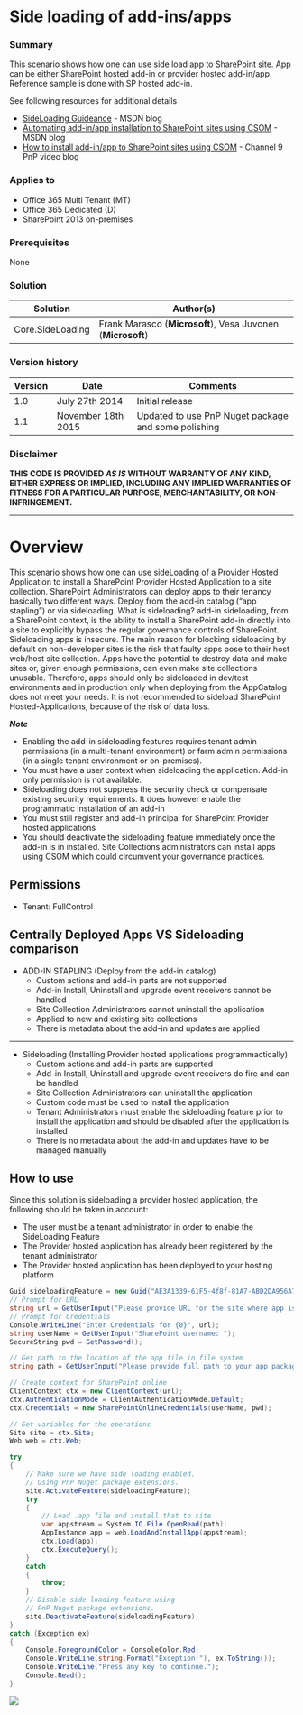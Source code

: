 # Side loading of add-ins/apps #

### Summary ###
This scenario shows how one can use side load app to SharePoint site. App can be either SharePoint hosted add-in or provider hosted add-in/app. Reference sample is done with SP hosted add-in. 

See following resources for additional details
- [SideLoading Guideance](http://blogs.msdn.com/b/frank_marasco/archive/2014/07/26/side-loading.aspx) - MSDN blog
- [Automating add-in/app installation to SharePoint sites using CSOM](http://blogs.msdn.com/b/vesku/archive/2015/11/20/automating-add-in-app-installation-to-sharepoint-sites-using-csom.aspx) - MSDN blog
- [How to install add-in/app to SharePoint sites using CSOM](https://channel9.msdn.com/blogs/OfficeDevPnP/How-to-install-add-inapp-to-SharePoint-sites-using-CSOM) - Channel 9 PnP video blog


### Applies to ###
-  Office 365 Multi Tenant (MT)
-  Office 365 Dedicated (D)
-  SharePoint 2013 on-premises

### Prerequisites ###
None

### Solution ###
Solution | Author(s)
---------|----------
Core.SideLoading | Frank Marasco (**Microsoft**), Vesa Juvonen (**Microsoft**)

### Version history ###
Version  | Date | Comments
---------| -----| --------
1.0  | July 27th 2014 | Initial release
1.1  | November 18th 2015 | Updated to use PnP Nuget package and some polishing

### Disclaimer ###
**THIS CODE IS PROVIDED *AS IS* WITHOUT WARRANTY OF ANY KIND, EITHER EXPRESS OR IMPLIED, INCLUDING ANY IMPLIED WARRANTIES OF FITNESS FOR A PARTICULAR PURPOSE, MERCHANTABILITY, OR NON-INFRINGEMENT.**


----------

# Overview #
This scenario shows how one can use sideLoading of a Provider Hosted Application to install a SharePoint Provider Hosted Application to a site collection. SharePoint Administrators can deploy apps to their tenancy basically two different ways. Deploy from the add-in catalog (“app stapling”) or via sideloading. What is sideloading? add-in sideloading, from a SharePoint context, is the ability to install a SharePoint add-in directly into a site to explicitly bypass the regular governance controls of SharePoint. Sideloading apps is insecure. The main reason for blocking sideloading by default on non-developer sites is the risk that faulty apps pose to their host web/host site collection. Apps have the potential to destroy data and make sites or, given enough permissions, can even make site collections unusable. Therefore, apps should only be sideloaded in dev/test environments and in production only when deploying from the AppCatalog does not meet your needs. It is not recommended to sideload SharePoint Hosted-Applications, because of the risk of data loss.

***Note***
- Enabling the add-in sideloading features requires tenant admin permissions (in a multi-tenant environment) or farm admin permissions (in a single tenant environment or on-premises). 
- You must have a user context when sideloading the application. Add-in only permission is not available.
- Sideloading does not suppress the security check or compensate existing security requirements. It does however enable the programmatic installation of an add-in
- You must still register and add-in principal for SharePoint Provider hosted applications
- You should deactivate the sideloading feature immediately once the add-in is in installed. Site Collections administrators can install apps using CSOM which could circumvent your governance practices.


## Permissions ##

- Tenant: FullControl 


## Centrally Deployed Apps VS Sideloading comparison ##

- ADD-IN STAPLING (Deploy from the add-in catalog)  
	- Custom actions and add-in parts are not supported 
	- Add-in Install, Uninstall and upgrade event receivers cannot be handled
	- Site Collection Administrators cannot uninstall the application
	- Applied to new and existing site collections
	- There is metadata about the add-in and updates are applied

----------
	
-  Sideloading (Installing Provider hosted applications programmactically)
	- Custom actions and add-in parts are supported
	- Add-in Install, Uninstall and upgrade event receivers do fire and can be handled
	- Site Collection Administrators can uninstall the application
	- Custom code must be used to install the application
	- Tenant Administrators must enable the sideloading feature prior to install the application and should be disabled after the application is installed
	- There is no metadata about the add-in and updates have to be managed manually

## How to use ##

Since this solution is sideloading a provider hosted application, the following should be taken in account:

- The user must be a tenant administrator in order to enable the SideLoading Feature
- The Provider hosted application has already been registered by the tenant administrator
- The Provider hosted application has been deployed to your hosting platform

```C#
Guid sideloadingFeature = new Guid("AE3A1339-61F5-4f8f-81A7-ABD2DA956A7D");
// Prompt for URL
string url = GetUserInput("Please provide URL for the site where app is being installed: \n");
// Prompt for Credentials 
Console.WriteLine("Enter Credentials for {0}", url);
string userName = GetUserInput("SharePoint username: ");
SecureString pwd = GetPassword();

// Get path to the location of the app file in file system
string path = GetUserInput("Please provide full path to your app package: \n");

// Create context for SharePoint online
ClientContext ctx = new ClientContext(url);
ctx.AuthenticationMode = ClientAuthenticationMode.Default;
ctx.Credentials = new SharePointOnlineCredentials(userName, pwd);

// Get variables for the operations
Site site = ctx.Site;
Web web = ctx.Web;

try
{
    // Make sure we have side loading enabled. 
    // Using PnP Nuget package extensions.
    site.ActivateFeature(sideloadingFeature);
    try
    {
        // Load .app file and install that to site
        var appstream = System.IO.File.OpenRead(path);
        AppInstance app = web.LoadAndInstallApp(appstream);
        ctx.Load(app);
        ctx.ExecuteQuery();
    }
    catch
    {
        throw;
    }
    // Disable side loading feature using 
    // PnP Nuget package extensions. 
    site.DeactivateFeature(sideloadingFeature);
}
catch (Exception ex)
{
    Console.ForegroundColor = ConsoleColor.Red;
    Console.WriteLine(string.Format("Exception!"), ex.ToString());
    Console.WriteLine("Press any key to continue.");
    Console.Read();
}
```

<img src="https://telemetry.sharepointpnp.com/pnp/samples/Core.SideLoading" />
